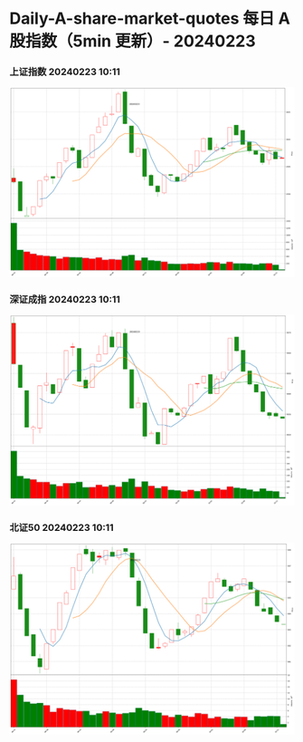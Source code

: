 
# Daily-A-share-market-quotes 每日 A 股指数（5min 更新）- 20240223

### 上证指数 20240223 10:11
![](./fig/2024/2/20240223-sh000001.png)

### 深证成指 20240223 10:11
![](./fig/2024/2/20240223-sz399001.png)

### 北证50 20240223 10:11
![](./fig/2024/2/20240223-bj899050.png)
